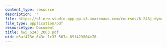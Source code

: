 ```yaml
---
content_type: resource
description: ''
file: https://ol-ocw-studio-app-qa.s3.amazonaws.com/courses/6-243j-dynamics-of-nonlinear-systems-fall-2003/d3af478e643c1c37567a89f423804e78_hw5_6243_2003.pdf
file_type: application/pdf
resourcetype: Document
title: hw5_6243_2003.pdf
uid: d3af478e-643c-1c37-567a-89f423804e78
---
```

